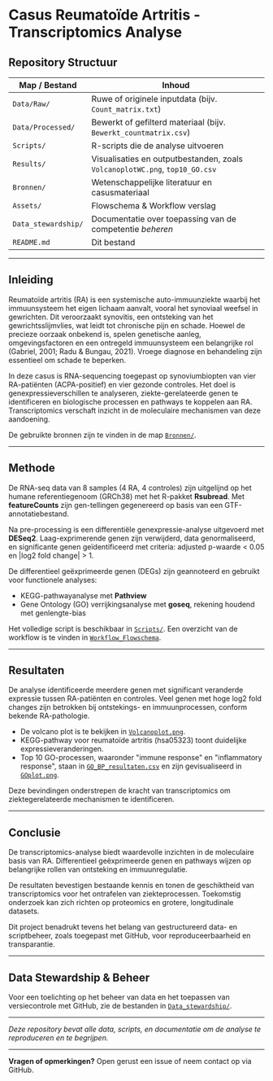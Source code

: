 # Casus Reumatoïde Artritis - Transcriptomics Analyse

## Repository Structuur

| Map / Bestand         | Inhoud                                                                                      |
|----------------------|---------------------------------------------------------------------------------------------|
| `Data/Raw/`          | Ruwe of originele inputdata (bijv. `Count_matrix.txt`)                                    |
| `Data/Processed/`    | Bewerkt of gefilterd materiaal (bijv. `Bewerkt_countmatrix.csv`)                           |
| `Scripts/`           | R-scripts die de analyse uitvoeren                                                         |
| `Results/`           | Visualisaties en outputbestanden, zoals `VolcanoplotWC.png`, `top10_GO.csv`                 |
| `Bronnen/`           | Wetenschappelijke literatuur en casusmateriaal                                            |
| `Assets/`            | Flowschema & Workflow verslag                                                |
| `Data_stewardship/`  | Documentatie over toepassing van de competentie *beheren*                                |
| `README.md`          | Dit bestand                                                                                |

---

## Inleiding  
Reumatoïde artritis (RA) is een systemische auto-immuunziekte waarbij het immuunsysteem het eigen lichaam aanvalt, vooral het synoviaal weefsel in gewrichten. Dit veroorzaakt synovitis, een ontsteking van het gewrichtsslijmvlies, wat leidt tot chronische pijn en schade. Hoewel de precieze oorzaak onbekend is, spelen genetische aanleg, omgevingsfactoren en een ontregeld immuunsysteem een belangrijke rol (Gabriel, 2001; Radu & Bungau, 2021). Vroege diagnose en behandeling zijn essentieel om schade te beperken.  

In deze casus is RNA-sequencing toegepast op synoviumbiopten van vier RA-patiënten (ACPA-positief) en vier gezonde controles. Het doel is genexpressieverschillen te analyseren, ziekte-gerelateerde genen te identificeren en biologische processen en pathways te koppelen aan RA. Transcriptomics verschaft inzicht in de moleculaire mechanismen van deze aandoening.  

De gebruikte bronnen zijn te vinden in de map [`Bronnen/`](Bronnen/).

---

## Methode  
De RNA-seq data van 8 samples (4 RA, 4 controles) zijn uitgelijnd op het humane referentiegenoom (GRCh38) met het R-pakket **Rsubread**. Met **featureCounts** zijn gen-tellingen gegenereerd op basis van een GTF-annotatiebestand.  

Na pre-processing is een differentiële genexpressie-analyse uitgevoerd met **DESeq2**. Laag-exprimerende genen zijn verwijderd, data genormaliseerd, en significante genen geïdentificeerd met criteria: adjusted p-waarde < 0.05 en |log2 fold change| > 1.  

De differentieel geëxprimeerde genen (DEGs) zijn geannoteerd en gebruikt voor functionele analyses:  
- KEGG-pathwayanalyse met **Pathview**  
- Gene Ontology (GO) verrijkingsanalyse met **goseq**, rekening houdend met genlengte-bias  

Het volledige script is beschikbaar in [`Scripts/`](Scripts/). Een overzicht van de workflow is te vinden in [`Workflow_Flowschema`](Assets/Workflow_Flowschema).

---

## Resultaten  
De analyse identificeerde meerdere genen met significant veranderde expressie tussen RA-patiënten en controles. Veel genen met hoge log2 fold changes zijn betrokken bij ontstekings- en immuunprocessen, conform bekende RA-pathologie.  

- De volcano plot is te bekijken in [`Volcanoplot.png`](Resultaten/Deseq2_results/Volcanoplot.png.png).  
- KEGG-pathway voor reumatoïde artritis (hsa05323) toont duidelijke expressieveranderingen.  
- Top 10 GO-processen, waaronder "immune response" en "inflammatory response", staan in [`GO_BP_resultaten.csv`](Resultaten/Pathway_analysis_results/GO_BP_resultaten.csv) en zijn gevisualiseerd in [`GOplot.png`](Results/GOplot.png).  

Deze bevindingen onderstrepen de kracht van transcriptomics om ziektegerelateerde mechanismen te identificeren.

---

## Conclusie  
De transcriptomics-analyse biedt waardevolle inzichten in de moleculaire basis van RA. Differentieel geëxprimeerde genen en pathways wijzen op belangrijke rollen van ontsteking en immuunregulatie.  

De resultaten bevestigen bestaande kennis en tonen de geschiktheid van transcriptomics voor het ontrafelen van ziekteprocessen. Toekomstig onderzoek kan zich richten op proteomics en grotere, longitudinale datasets.  

Dit project benadrukt tevens het belang van gestructureerd data- en scriptbeheer, zoals toegepast met GitHub, voor reproduceerbaarheid en transparantie.

---

## Data Stewardship & Beheer  
Voor een toelichting op het beheer van data en het toepassen van versiecontrole met GitHub, zie de bestanden in [`Data_stewardship/`](Data_stewardship/).

---

*Deze repository bevat alle data, scripts, en documentatie om de analyse te reproduceren en te begrijpen.*

---

**Vragen of opmerkingen?** Open gerust een issue of neem contact op via GitHub.

